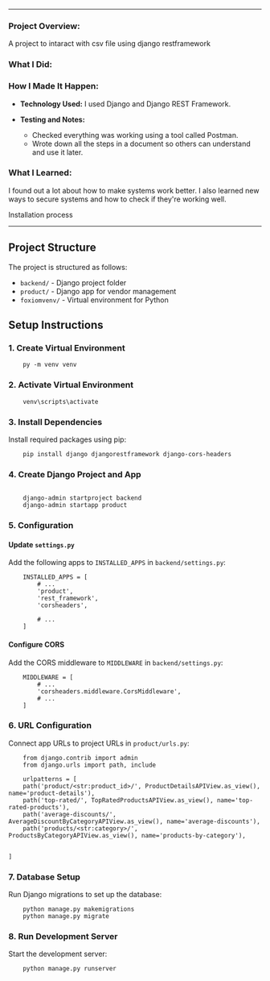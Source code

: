 
---

### Project Overview:

A project to intaract with csv file using django restframework

### What I Did:

  
### How I Made It Happen:

- **Technology Used:** I used Django and Django REST Framework.
  
- **Testing and Notes:**
   - Checked everything was working using a tool called Postman.
   - Wrote down all the steps in a document so others can understand and use it later.

### What I Learned:

I found out a lot about how to make systems work better. I also learned new ways to secure systems and how to check if they're working well.







Installation process 



---

## Project Structure

The project is structured as follows:

- `backend/` - Django project folder
- `product/` - Django app for vendor management
- `foxiomvenv/` - Virtual environment for Python

## Setup Instructions

### 1. Create Virtual Environment

```
    py -m venv venv
```

### 2. Activate Virtual Environment

```
    venv\scripts\activate
```

### 3. Install Dependencies

Install required packages using pip:

```
    pip install django djangorestframework django-cors-headers
```

### 4. Create Django Project and App

```

    django-admin startproject backend
    django-admin startapp product
```

### 5. Configuration

#### Update `settings.py`

Add the following apps to `INSTALLED_APPS` in `backend/settings.py`:

```
    INSTALLED_APPS = [
        # ...
        'product',
        'rest_framework',
        'corsheaders',

        # ...
    ]
```

#### Configure CORS

Add the CORS middleware to `MIDDLEWARE` in `backend/settings.py`:

```
    MIDDLEWARE = [
        # ...
        'corsheaders.middleware.CorsMiddleware',
        # ...
    ]
```

### 6. URL Configuration

Connect app URLs to project URLs in `product/urls.py`:

```
    from django.contrib import admin
    from django.urls import path, include

    urlpatterns = [
    path('product/<str:product_id>/', ProductDetailsAPIView.as_view(), name='product-details'),
    path('top-rated/', TopRatedProductsAPIView.as_view(), name='top-rated-products'),
    path('average-discounts/', AverageDiscountByCategoryAPIView.as_view(), name='average-discounts'),
    path('products/<str:category>/', ProductsByCategoryAPIView.as_view(), name='products-by-category'),
    

]
```

### 7. Database Setup

Run Django migrations to set up the database:

```
    python manage.py makemigrations
    python manage.py migrate
```

### 8. Run Development Server

Start the development server:

```
    python manage.py runserver
```










